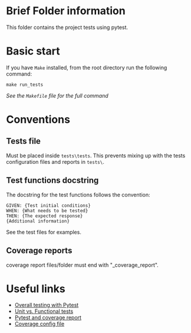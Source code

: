 # Brief Folder information

This folder contains the project tests using pytest.

# Basic start

If you have `Make` installed, from the root directory run the following command:

``` Make
make run_tests
```

*See the `Makefile` file for the full command*

# Conventions

## Tests file

Must be placed inside `tests\tests`. This prevents mixing up with the tests configuration files and reports in `tests\`.

## Test functions docstring

The docstring for the test functions follows the convention:

``` Text
GIVEN: {Test initial conditions}
WHEN: {What needs to be tested}
THEN: {The expected response}
{Additional information}
```

See the test files for examples.

## Coverage reports

coverage report files/folder must end with "_coverage_report".

# Useful links

- [Overall testing with Pytest](https://www.youtube.com/watch?v=OcD52lXq0e8)
- [Unit vs. Functional tests](https://stackoverflow.com/a/2741845/14593213)
- [Pytest and coverage report](https://pytest-cov.readthedocs.io/en/latest/reporting.html)
- [Coverage config file](https://coverage.readthedocs.io/en/latest/config.html#)
